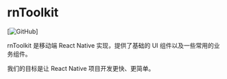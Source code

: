 # rnToolkit

[![GitHub](https://img.shields.io/github/license/mashape/apistatus.svg)]

rnToolkit 是移动端 React Native 实现，提供了基础的 UI 组件以及一些常用的业务组件。

我们的目标是让 React Native 项目开发更快、更简单。
